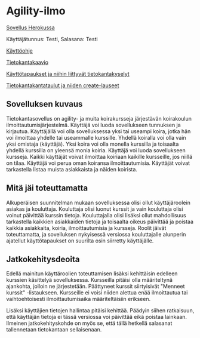 # Agility-ilmo

[Sovellus Herokussa](https://agility-ilmo.herokuapp.com/)

Käyttäjätunnus: Testi, Salasana: Testi


[Käyttöohje](https://github.com/pekkalaine/agility-ilmo/blob/master/documentation/Kayttoohje.md)

[Tietokantakaavio](https://github.com/pekkalaine/agility-ilmo/blob/master/documentation/Tietokantakaavio2.png)

[Käyttötapaukset ja niihin liittyvät tietokantakyselyt](https://github.com/pekkalaine/agility-ilmo/blob/master//documentation/kayttotapaukset.md)


[Tietokantakantataulut ja niiden create-lauseet](https://github.com/pekkalaine/agility-ilmo/blob/master/documentation/Tietokantataulut.md)


## Sovelluksen kuvaus

Tietokantasovellus on agility- ja muita koirakursseja järjestävän koirakoulun ilmoittautumisjärjestelmä. Käyttäjä voi luoda sovellukseen tunnuksen ja kirjautua. Käyttäjällä voi olla sovelluksessa yksi tai useampi koira, jotka hän voi ilmoittaa yhdelle tai useammalle kurssille. Yhdellä koiralla voi olla vain yksi omistaja (käyttäjä). Yksi koira voi olla monella kurssilla ja toisaalta yhdellä kurssilla on yleensä monia koiria. Käyttäjä voi luoda sovellukseen kursseja. Kaikki käyttäjät voivat ilmoittaa koiriaan kaikille kursseille, jos niillä on tilaa. Käyttäjä voi perua oman koiransa ilmoittautumisia. Käyttäjät voivat tarkastella listaa muista asiakkaista ja näiden koirista.

## Mitä jäi toteuttamatta
Alkuperäisen suunnitelman mukaan sovelluksessa olisi ollut käyttäjäroolein asiakas ja kouluttaja. Kouluttaja olisi luonut kurssit ja vain kouluttaja olisi voinut päivittää kurssin tietoja. Kouluttajalla olisi lisäksi ollut mahdollisuus tarkastella kaikkien asiakkaiden tietoja ja toisaalta oikeus päivittää ja poistaa kaikkia asiakkaita, koiria, ilmoittautumisia ja kursseja. Roolit jäivät toteuttamatta, ja sovelluksen nykyisessä versiossa kouluttajalle alunperin ajatellut käyttötapaukset on suurilta osin siirretty käyttäjälle.

## Jatkokehitysdeoita
Edellä mainitun käyttäroolien toteuttamisen lisäksi kehittäisin edelleen kurssien käsittelyä sovelluksessa. Kursseilla pitäisi olla määriteltynä ajankohta, jolloin ne järjestetään. Päättyneet kurssit siirtyisivät "Menneet kurssit" -listaukseen. Kursseille ei voisi niiden alettua enää ilmoittautua tai vaihtoehtoisesti ilmoittautumisaika määriteltäisiin erikseen.

Lisäksi käyttäjien tietojen hallintaa pitäisi kehittää. Päädyin siihen ratkaisuun, että käyttäjän tietoja ei tässä versiossa voi päivittää eikä poistaa lainkaan. Ilmeinen jatkokehityskohde on myös se, että tällä hetkellä salasanat tallennetaan tietokantaan sellaisenaan. 